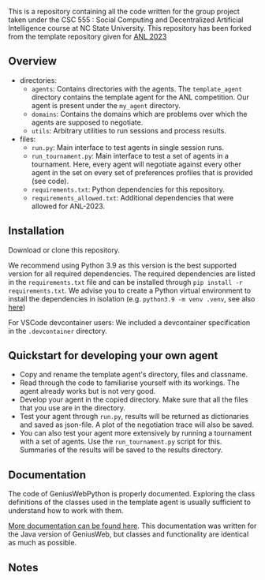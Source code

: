 
This is a repository containing all the code written for the group project taken under the CSC 555 : Social Computing and Decentralized Artificial Intelligence course at NC State University.  This repository has been forked from the template repository given for [ANL 2023](https://github.com/brenting/ANL-2023-example-agent/tree/main)

## Overview
- directories:
    - `agents`: Contains directories with the agents. The `template_agent` directory contains the template agent for the ANL competition. Our agent is present under the `my_agent` directory.
    - `domains`: Contains the domains which are problems over which the agents are supposed to negotiate.
    - `utils`: Arbitrary utilities to run sessions and process results.
- files:
    - `run.py`: Main interface to test agents in single session runs.
    - `run_tournament.py`: Main interface to test a set of agents in a tournament. Here, every agent will negotiate against every other agent in the set on every set of preferences profiles that is provided (see code).
    - `requirements.txt`: Python dependencies for this repository.
    - `requirements_allowed.txt`: Additional dependencies that were allowed for ANL-2023.

## Installation
Download or clone this repository.

We recommend using Python 3.9 as this version is the best supported version for all required dependencies. The required dependencies are listed in the `requirements.txt` file and can be installed through `pip install -r requirements.txt`. We advise you to create a Python virtual environment to install the dependencies in isolation (e.g. `python3.9 -m venv .venv`, see also [here](https://packaging.python.org/en/latest/guides/installing-using-pip-and-virtual-environments/#creating-a-virtual-environment))

For VSCode devcontainer users: We included a devcontainer specification in the `.devcontainer` directory.

## Quickstart for developing your own agent 
- Copy and rename the template agent's directory, files and classname.
- Read through the code to familiarise yourself with its workings. The agent already works but is not very good.
- Develop your agent in the copied directory. Make sure that all the files that you use are in the directory.
- Test your agent through `run.py`, results will be returned as dictionaries and saved as json-file. A plot of the negotiation trace will also be saved.
- You can also test your agent more extensively by running a tournament with a set of agents. Use the `run_tournament.py` script for this. Summaries of the results will be saved to the results directory.

## Documentation
The code of GeniusWebPython is properly documented. Exploring the class definitions of the classes used in the template agent is usually sufficient to understand how to work with them.

[More documentation can be found here](https://tracinsy.ewi.tudelft.nl/pubtrac/GeniusWebPython/wiki/WikiStart). This documentation was written for the Java version of GeniusWeb, but classes and functionality are identical as much as possible.

## Notes
